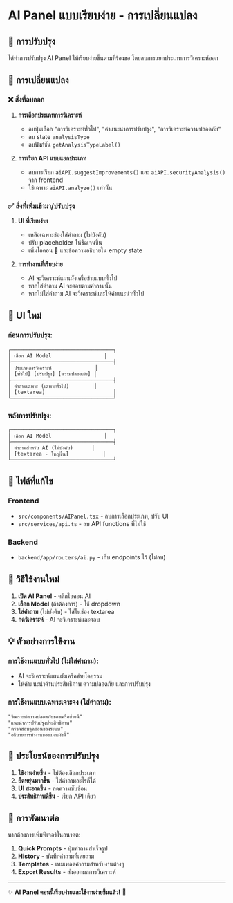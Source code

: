# AI Panel แบบเรียบง่าย - การเปลี่ยนแปลง

## 🎯 การปรับปรุง

ได้ทำการปรับปรุง AI Panel ให้เรียบง่ายขึ้นตามที่ร้องขอ โดยลบการแยกประเภทการวิเคราะห์ออก

## 📝 การเปลี่ยนแปลง

### ❌ สิ่งที่ลบออก

1. **การเลือกประเภทการวิเคราะห์**
   - ลบปุ่มเลือก "การวิเคราะห์ทั่วไป", "คำแนะนำการปรับปรุง", "การวิเคราะห์ความปลอดภัย"
   - ลบ state `analysisType`
   - ลบฟังก์ชัน `getAnalysisTypeLabel()`

2. **การเรียก API แบบแยกประเภท**
   - ลบการเรียก `aiAPI.suggestImprovements()` และ `aiAPI.securityAnalysis()` จาก frontend
   - ใช้เฉพาะ `aiAPI.analyze()` เท่านั้น

### ✅ สิ่งที่เพิ่มเข้ามา/ปรับปรุง

1. **UI ที่เรียบง่าย**
   - เหลือเฉพาะช่องใส่คำถาม (ไม่บังคับ)
   - ปรับ placeholder ให้ชัดเจนขึ้น
   - เพิ่มไอคอน 🤖 และข้อความอธิบายใน empty state

2. **การทำงานที่เรียบง่าย**
   - AI จะวิเคราะห์แผนผังเครือข่ายแบบทั่วไป
   - หากใส่คำถาม AI จะตอบตามคำถามนั้น
   - หากไม่ใส่คำถาม AI จะวิเคราะห์และให้คำแนะนำทั่วไป

## 🎨 UI ใหม่

### ก่อนการปรับปรุง:
```
┌─────────────────────────────────┐
│ เลือก AI Model                 │
├─────────────────────────────────┤
│ ประเภทการวิเคราะห์              │
│ [ทั่วไป] [ปรับปรุง] [ความปลอดภัย] │
├─────────────────────────────────┤
│ คำถามเฉพาะ (เฉพาะทั่วไป)        │
│ [textarea]                      │
└─────────────────────────────────┘
```

### หลังการปรับปรุง:
```
┌─────────────────────────────────┐
│ เลือก AI Model                 │
├─────────────────────────────────┤
│ คำถามสำหรับ AI (ไม่บังคับ)      │
│ [textarea - ใหญ่ขึ้น]           │
└─────────────────────────────────┘
```

## 🔧 ไฟล์ที่แก้ไข

### Frontend
- `src/components/AIPanel.tsx` - ลบการเลือกประเภท, ปรับ UI
- `src/services/api.ts` - ลบ API functions ที่ไม่ใช้

### Backend
- `backend/app/routers/ai.py` - เก็บ endpoints ไว้ (ไม่ลบ)

## 🚀 วิธีใช้งานใหม่

1. **เปิด AI Panel** - คลิกไอคอน AI
2. **เลือก Model** (ถ้าต้องการ) - ใช้ dropdown
3. **ใส่คำถาม** (ไม่บังคับ) - ใส่ในช่อง textarea
4. **กดวิเคราะห์** - AI จะวิเคราะห์และตอบ

## 💡 ตัวอย่างการใช้งาน

### การใช้งานแบบทั่วไป (ไม่ใส่คำถาม):
- AI จะวิเคราะห์แผนผังเครือข่ายโดยรวม
- ให้คำแนะนำด้านประสิทธิภาพ ความปลอดภัย และการปรับปรุง

### การใช้งานแบบเฉพาะเจาะจง (ใส่คำถาม):
```
"วิเคราะห์ความปลอดภัยของเครือข่ายนี้"
"แนะนำการปรับปรุงประสิทธิภาพ"
"ตรวจสอบจุดอ่อนของระบบ"
"อธิบายการทำงานของแผนผังนี้"
```

## 🎯 ประโยชน์ของการปรับปรุง

1. **ใช้งานง่ายขึ้น** - ไม่ต้องเลือกประเภท
2. **ยืดหยุ่นมากขึ้น** - ใส่คำถามอะไรก็ได้
3. **UI สะอาดขึ้น** - ลดความซับซ้อน
4. **ประสิทธิภาพดีขึ้น** - เรียก API เดียว

## 🔮 การพัฒนาต่อ

หากต้องการเพิ่มฟีเจอร์ในอนาคต:

1. **Quick Prompts** - ปุ่มคำถามสำเร็จรูป
2. **History** - บันทึกคำถามที่เคยถาม
3. **Templates** - เทมเพลตคำถามสำหรับงานต่างๆ
4. **Export Results** - ส่งออกผลการวิเคราะห์

---

✨ **AI Panel ตอนนี้เรียบง่ายและใช้งานง่ายขึ้นแล้ว!** 🎉
